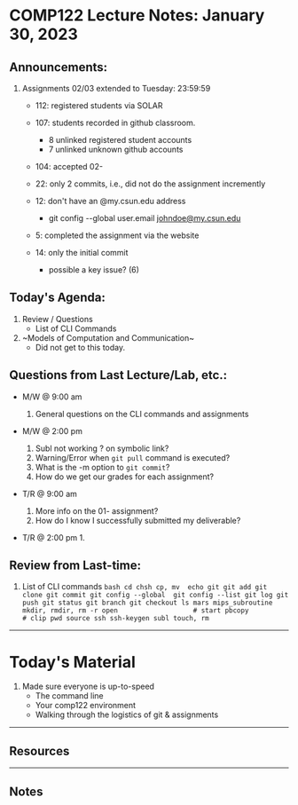 # COMP122 Lecture Notes: January 30, 2023

## Announcements:
   1. Assignments 02/03 extended to Tuesday: 23:59:59
      - 112: registered students via SOLAR
      - 107: students recorded in github classroom.
        - 8 unlinked registered student accounts
        - 7 unlinked unknown github accounts

      - 104: accepted 02-
      - 22: only 2 commits, i.e., did not do the assignment incremently
      - 12: don't have an @my.csun.edu address 
        - git config --global user.email johndoe@my.csun.edu
      - 5: completed the assignment via the website
      - 14: only the initial commit
        - possible a key issue? (6)

## Today's Agenda:
   1. Review / Questions
      - List of CLI Commands
   1. ~Models of Computation and Communication~
      - Did not get to this today.


## Questions from Last Lecture/Lab, etc.:
   * M/W @ 9:00 am
     1. General questions on the CLI commands and assignments

   * M/W @ 2:00 pm
     1. Subl not working ? on symbolic link?
     1. Warning/Error when `git pull` command is executed?
     1. What is the -m option to `git commit`?
     1. How do we get our grades for each assignment?

   * T/R @ 9:00 am
     1. More info on the 01- assignment?
     1. How do I know I successfully submitted my deliverable?


   * T/R @ 2:00 pm
     1.

## Review from Last-time:

   1. List of CLI commands
     ```bash
     cd
     chsh
     cp, mv 
     echo
     git
     git add
     git clone
     git commit
     git config --global 
     git config --list
     git log
     git push
     git status
     git branch
     git checkout
     ls
     mars
     mips_subroutine
     mkdir, rmdir, rm -r
     open                   # start
     pbcopy                 # clip
     pwd
     source
     ssh
     ssh-keygen
     subl
     touch, rm
     ```

---
# Today's Material
  1. Made sure everyone is up-to-speed
     - The command line
     - Your comp122 environment
     - Walking through the logistics of git & assignments


---
## Resources

---
## Notes
<!-- This section is for students to place their notes -->


